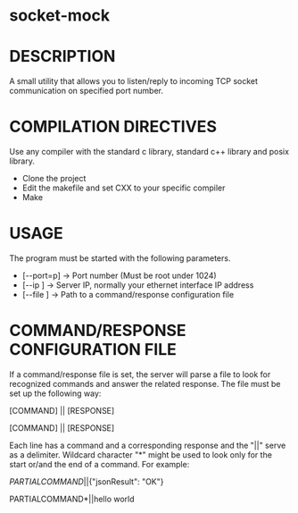 # socket-mock

DESCRIPTION
==================================
A small utility that allows you to listen/reply to incoming TCP socket communication on specified port number.


COMPILATION DIRECTIVES
==================================
Use any compiler with the standard c library, standard c++ library and posix library.

* Clone the project
* Edit the makefile and set CXX to your specific compiler
* Make

USAGE
==================================
The program must be started with the following parameters.

* [--port=p] -> Port number (Must be root under 1024)
* [--ip <ip>] -> Server IP, normally your ethernet interface IP address
* [--file <path>] -> Path to a command/response configuration file


COMMAND/RESPONSE CONFIGURATION FILE
==================================
If a command/response file is set, the server will parse a file to look for recognized commands and answer the related response.
The file must be set up the following way:

[COMMAND] || [RESPONSE]

[COMMAND] || [RESPONSE]

Each line has a command and a corresponding response and the "||" serve as a delimiter. 
Wildcard character "*" might be used to look only for the start or/and the end of a command.
For example:

*PARTIALCOMMAND*||{"jsonResult": "OK"}

PARTIALCOMMAND*||hello world

